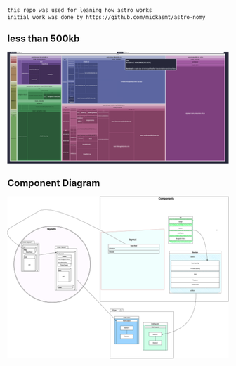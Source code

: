     this repo was used for leaning how astro works
    initial work was done by https://github.com/mickasmt/astro-nomy


## less than 500kb
![blog](public/stats.png)

## Component Diagram
![blog](public/AstroLayoutDiagram.drawio.svg)